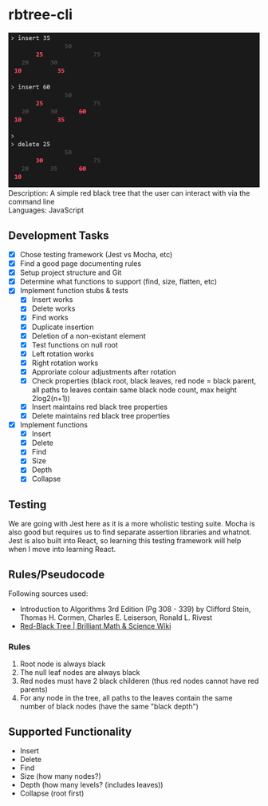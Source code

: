 # rbtree-cli
![Application Demo](./Demo.png)  
Description: A simple red black tree that the user can interact with via the command line  
Languages: JavaScript

## Development Tasks

- [x]  Chose testing framework (Jest vs Mocha, etc)
- [x]  Find a good page documenting rules
- [x]  Setup project structure and Git
- [x]  Determine what functions to support (find, size, flatten, etc)
- [x]  Implement function stubs & tests
    - [x] Insert works
    - [x] Delete works
    - [x] Find works
    - [x] Duplicate insertion
    - [x] Deletion of a non-existant element
    - [x] Test functions on null root
    - [x] Left rotation works
    - [x] Right rotation works
    - [x] Approriate colour adjustments after rotation
    - [x] Check properties (black root, black leaves, red node = black parent, all paths to leaves contain same black node count, max height 2log2(n+1))
    - [x] Insert maintains red black tree properties 
    - [x] Delete maintains red black tree properties
- [x]  Implement functions
    - [x] Insert
    - [x] Delete
    - [x] Find
    - [x] Size
    - [x] Depth    
    - [x] Collapse

## Testing

We are going with Jest here as it is a more wholistic testing suite. Mocha is also good but requires us to find separate assertion libraries and whatnot. Jest is also built into React, so learning this testing framework will help when I move into learning React. 

## Rules/Pseudocode
Following sources used:
- Introduction to Algorithms 3rd Edition (Pg 308 - 339) by Clifford Stein, Thomas H. Cormen, Charles E. Leiserson, Ronald L. Rivest
- [Red-Black Tree | Brilliant Math & Science Wiki](https://brilliant.org/wiki/red-black-tree/)

### Rules
1. Root node is always black
2. The null leaf nodes are always black
3. Red nodes must have 2 black childeren (thus red nodes cannot have red parents)
4. For any node in the tree, all paths to the leaves contain the same number of black nodes (have the same "black depth")


## Supported Functionality
- Insert
- Delete
- Find
- Size (how many nodes?)
- Depth (how many levels? (includes leaves))
- Collapse (root first)